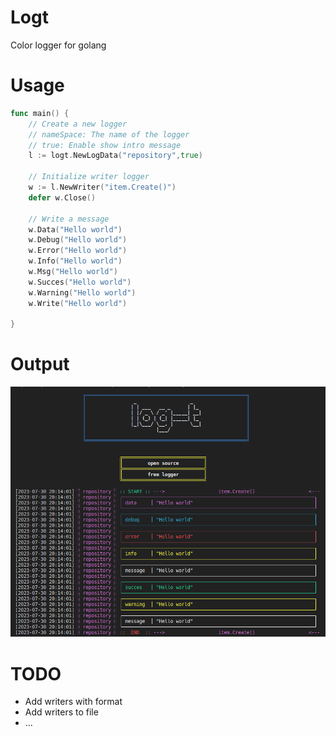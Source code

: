 # Logt
Color logger for golang


# Usage


```go
func main() {
    // Create a new logger
    // nameSpace: The name of the logger
    // true: Enable show intro message
    l := logt.NewLogData("repository",true)

    // Initialize writer logger
    w := l.NewWriter("item.Create()")
    defer w.Close()

    // Write a message
    w.Data("Hello world")
    w.Debug("Hello world")
    w.Error("Hello world")
    w.Info("Hello world")
    w.Msg("Hello world")
    w.Succes("Hello world")
    w.Warning("Hello world")
    w.Write("Hello world")

}
```

# Output
![Output](image.png)

# TODO

- Add writers with format
- Add writers to file
- ...